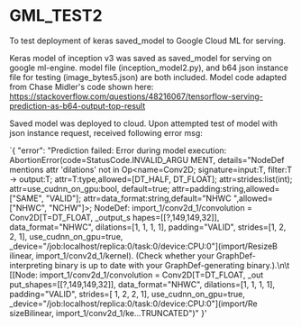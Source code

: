 # GML_TEST2
To test deployment of keras saved_model to Google Cloud ML for serving. 

Keras model of inception v3 was saved as saved_model for serving on google ml-engine. 
model file (inception_model2.py), and b64 json instance file for testing (image_bytes5.json) are both
included. Model code adapted from Chase Midler's code shown here:
https://stackoverflow.com/questions/48216067/tensorflow-serving-prediction-as-b64-output-top-result

Saved model was deployed to cloud. Upon attempted test of model with json instance request,
received following error msg:

`{
  "error": "Prediction failed: Error during model execution: AbortionError(code=StatusCode.INVALID_ARGU
MENT, details=\"NodeDef mentions attr 'dilations' not in Op<name=Conv2D; signature=input:T, filter:T ->
 output:T; attr=T:type,allowed=[DT_HALF, DT_FLOAT]; attr=strides:list(int); attr=use_cudnn_on_gpu:bool,
default=true; attr=padding:string,allowed=[\"SAME\", \"VALID\"]; attr=data_format:string,default=\"NHWC
\",allowed=[\"NHWC\", \"NCHW\"]>; NodeDef: import_1/conv2d_1/convolution = Conv2D[T=DT_FLOAT, _output_s
hapes=[[?,149,149,32]], data_format=\"NHWC\", dilations=[1, 1, 1, 1], padding=\"VALID\", strides=[1, 2,
 2, 1], use_cudnn_on_gpu=true, _device=\"/job:localhost/replica:0/task:0/device:CPU:0\"](import/ResizeB
ilinear, import_1/conv2d_1/kernel). (Check whether your GraphDef-interpreting binary is up to date with
 your GraphDef-generating binary.).\n\t [[Node: import_1/conv2d_1/convolution = Conv2D[T=DT_FLOAT, _out
put_shapes=[[?,149,149,32]], data_format=\"NHWC\", dilations=[1, 1, 1, 1], padding=\"VALID\", strides=[
1, 2, 2, 1], use_cudnn_on_gpu=true, _device=\"/job:localhost/replica:0/task:0/device:CPU:0\"](import/Re
sizeBilinear, import_1/conv2d_1/ke...TRUNCATED\")"
}'
